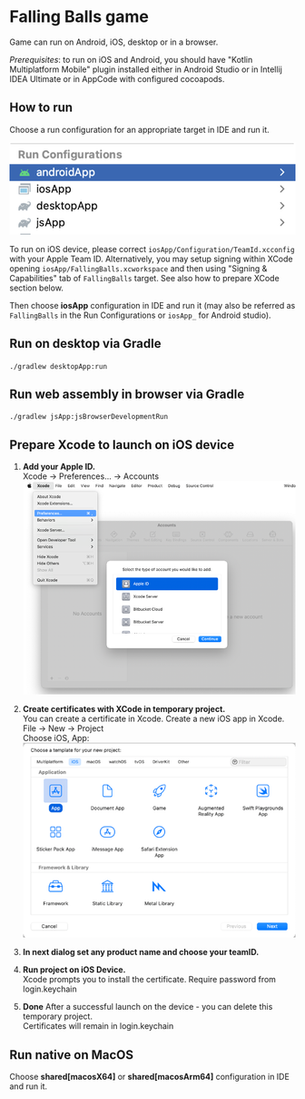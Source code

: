 # Falling Balls game

Game can run on Android, iOS, desktop or in a browser.

*Prerequisites*: to run on iOS and Android, you should have "Kotlin Multiplatform Mobile" plugin installed either 
                 in Android Studio or in Intellij IDEA Ultimate or in AppCode with configured cocoapods.


## How to run 

Choose a run configuration for an appropriate target in IDE and run it.

![run-configurations.png](run-configurations.png)

To run on iOS device, please correct `iosApp/Configuration/TeamId.xcconfig` with your Apple Team ID. 
Alternatively, you may setup signing within XCode opening `iosApp/FallingBalls.xcworkspace` and then 
using "Signing & Capabilities" tab of `FallingBalls` target. See also how to prepare XCode section below.

Then choose **iosApp** configuration in IDE and run it 
(may also be referred as `FallingBalls` in the Run Configurations or `iosApp_` for Android studio).

## Run on desktop via Gradle

`./gradlew desktopApp:run`

## Run web assembly in browser via Gradle

`./gradlew jsApp:jsBrowserDevelopmentRun`

## Prepare Xcode to launch on iOS device

1) **Add your Apple ID.**  
Xcode -> Preferences... -> Accounts  
![apple-id.png](apple-id.png)  

2) **Create certificates with XCode in temporary project.**  
You can create a certificate in Xcode. Create a new iOS app in Xcode.  
File -> New -> Project  
Choose iOS, App:  
![ios-app.png](ios-app.png)  

3) **In next dialog set any product name and choose your teamID.**  

4) **Run project on iOS Device.**  
Xcode prompts you to install the certificate. Require password from login.keychain  

5) **Done**
After a successful launch on the device - you can delete this temporary project.  
Certificates will remain in login.keychain  

## Run native on MacOS
Choose **shared[macosX64]** or **shared[macosArm64]** configuration in IDE and run it.

